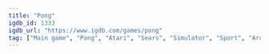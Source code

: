 ```yaml
---
title: "Pong"
igdb_id: 1333
igdb_url: "https://www.igdb.com/games/pong"
tag: ["Main game", "Pong", "Atari", "Sears", "Simulator", "Sport", "Arcade", "Single player", "Multiplayer", "Bird view / Isometric", "Action"]
---
```

